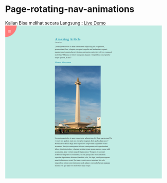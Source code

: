 # Page-rotating-nav-animations

Kalian Bisa melihat secara Langsung :  <a href="https://ahmadbadri25.github.io/Page-rotating-nav-animations/">Live Demo</a>
<img src="https://github.com/ahmadbadri25/dokumentasi/blob/b15e13b85fd85b56373bb0e6d53b0d845fdabd96/17.%20Rotating-animation-navabr.png"/>
